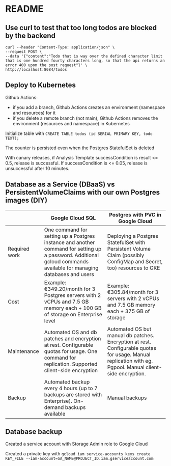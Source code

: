 # README

## Use curl to test that too long todos are blocked by the backend

```
curl --header "Content-Type: application/json" \
--request POST \
--data '{"content":"Todo that is way over the defined character limit that is one hundred fourty characters long, so that the api returns an error 400 upon the post request"}' \
http://localhost:8084/todos
```

## Deploy to Kubernetes

Github Actions:
- if you add a branch, Github Actions creates an environment (namespace and resources) for it
- if you delete a remote branch (not main), Github Actions removes the environment (resources and namespace) in Kubernetes

Initialize table with `CREATE TABLE todos (id SERIAL PRIMARY KEY, todo TEXT);`

The counter is persisted even when the Postgres StatefulSet is deleted

With canary releases, if Analysis Template successCondition is result <= 0.5, release is successful. If successCondition is <= 0.05, release is unsuccessful after 10 minutes.

## Database as a Service (DBaaS) vs PersistentVolumeClaims with our own Postgres images (DIY)

|               | Google Cloud SQL                                                                                                                                                    | Postgres with PVC in Google Cloud                                                                                                                         |
|---------------|---------------------------------------------------------------------------------------------------------------------------------------------------------------------|-----------------------------------------------------------------------------------------------------------------------------------------------------------|
| Required work | One command for setting up a Postgres instance and another command for setting up a password. Additional gcloud commands available for managing databases and users | Deploying a Postgres StatefulSet with Persistent Volume Claim (possibly ConfigMap and Secret, too) resources to GKE                                       |
| Cost          | Example: €349.20/month for 3 Postgres servers with 2 vCPUs and 7.5 GB memory each + 100 GB of storage on Enterprise level                                           | Example: €305.84/month for 3 servers with 2 vCPUs and 7.5 GB memory each + 375 GB of storage                                                              |
| Maintenance   | Automated OS and db patches and encryption at rest. Configurable quotas for usage. One command for replication. Supported client-side encryption                    | Automated OS but manual db patches. Encryption at rest. Configurable quotas for usage. Manual replication with eg. Pgpool. Manual client-side encryption. |
| Backup        | Automated backup every 4 hours (up to 7 backups are stored with Enterprise). On-demand backups available                                                            | Manual backups                                                                                                                                            |

## Database backup

Created a service account with Storage Admin role to Google Cloud

Created a private key with `gcloud iam service-accounts keys create KEY_FILE --iam-account=SA_NAME@PROJECT_ID.iam.gserviceaccount.com`




